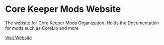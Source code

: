 # Core Keeper Mods Website
The website for Core Keeper Mods Organization. Holds the Documentation for mods such as CoreLib and more

[Visit Website](https://corekeepermods.github.io)
